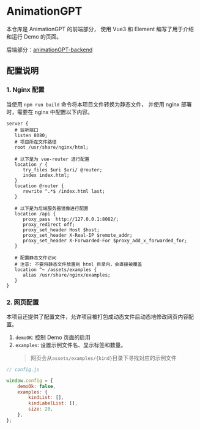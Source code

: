 # AnimationGPT

本仓库是 AnimationGPT 的前端部分，
使用 Vue3 和 Element 编写了用于介绍和运行 Demo 的页面。

后端部分：[animationGPT-backend](https://github.com/Fucloud233/animationGPT-backend)

## 配置说明

### 1. Nginx 配置

当使用 `npm run build` 命令将本项目文件转换为静态文件，
并使用 nginx 部署时，需要在 nginx 中配置以下内容。

```
server {
   # 监听端口
   listen 8080;
   # 项目所在文件路径
   root /usr/share/nginx/html;

   # 以下是为 vue-router 进行配置
   location / {
      try_files $uri $uri/ @router;
      index index.html;
   }
   location @router {
      rewrite ^.*$ /index.html last;
   }

   # 以下是为后端服务器镜像进行配置
   location /api {
      proxy_pass  http://127.0.0.1:8082/;
      proxy_redirect off;
      proxy_set_header Host $host;
      proxy_set_header X-Real-IP $remote_addr;
      proxy_set_header X-Forwarded-For $proxy_add_x_forwarded_for;
   }

   # 配置静态文件访问
   # 注意: 不要将静态文件放置到 html 目录内，会直接被覆盖
   location ^~ /assets/examples {
      alias /usr/share/nginx/examples;
   }
}

```

### 2. 网页配置

本项目还提供了配置文件，允许项目被打包成动态文件后动态地修改网页内容配置。

1. `demoOK`: 控制 Demo 页面的启用
2. `examples`: 设置示例文件名、显示标签和数量。
    > 网页会从`assets/examples/{kind}`目录下寻找对应的示例文件

```javascript
// config.js

window.config = {
    demoOk: false,
    examples: {
        kindList: [],
        kindLabelList: [],
        size: 20,
    },
};
```
